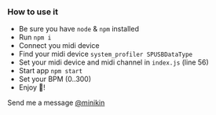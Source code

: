 ### How to use it

- Be sure you have `node` & `npm` installed
- Run `npm i`
- Connect you midi device
- Find your midi device `system_profiler SPUSBDataType`
- Set your midi device and midi channel in `index.js` (line 56)
- Start app `npm start`
- Set your BPM (0..300)
- Enjoy 🎹!


Send me a message [@minikin](https://twitter.com/minikin)
